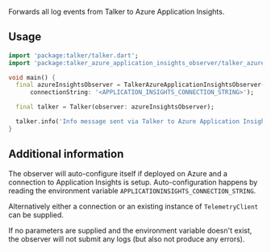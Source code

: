 Forwards all log events from Talker to Azure Application Insights.

## Usage

```dart
import 'package:talker/talker.dart';
import 'package:talker_azure_application_insights_observer/talker_azure_application_insights_observer.dart';

void main() {
  final azureInsightsObserver = TalkerAzureApplicationInsightsObserver(
      connectionString: '<APPLICATION_INSIGHTS_CONNECTION_STRING>');

  final talker = Talker(observer: azureInsightsObserver);

  talker.info('Info message sent via Talker to Azure Application Insights');
}
```

## Additional information

The observer will auto-configure itself if deployed on Azure and a connection to Application Insights is setup. Auto-configuration happens by reading the environment variable `APPLICATIONINSIGHTS_CONNECTION_STRING`.

Alternatively either a connection or an existing instance of `TelemetryClient` can be supplied.

If no parameters are supplied and the environment variable doesn't exist, the observer will not submit any logs (but also not produce any errors).
